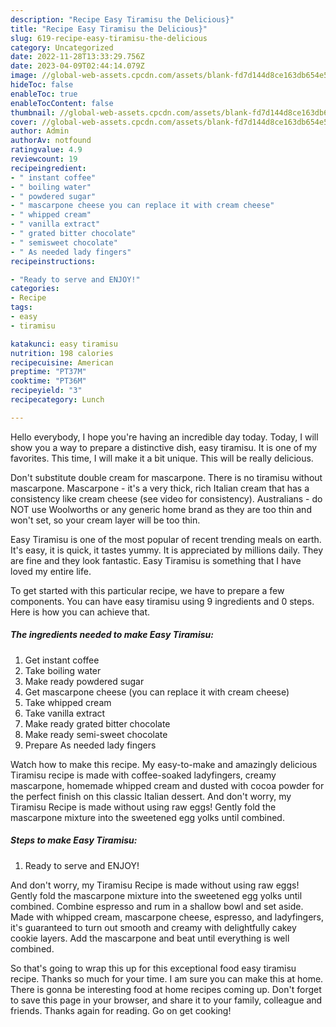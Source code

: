 ```yaml
---
description: "Recipe Easy Tiramisu the Delicious}"
title: "Recipe Easy Tiramisu the Delicious}"
slug: 619-recipe-easy-tiramisu-the-delicious
category: Uncategorized
date: 2022-11-28T13:33:29.756Z
date: 2023-04-09T02:44:14.079Z
image: //global-web-assets.cpcdn.com/assets/blank-fd7d144d8ce163db654e5a02c40b08a2775adb7897d16e4062681dc7e1b2800f.png
hideToc: false
enableToc: true
enableTocContent: false
thumbnail: //global-web-assets.cpcdn.com/assets/blank-fd7d144d8ce163db654e5a02c40b08a2775adb7897d16e4062681dc7e1b2800f.png
cover: //global-web-assets.cpcdn.com/assets/blank-fd7d144d8ce163db654e5a02c40b08a2775adb7897d16e4062681dc7e1b2800f.png
author: Admin
authorAv: notfound
ratingvalue: 4.9
reviewcount: 19
recipeingredient:
- " instant coffee"
- " boiling water"
- " powdered sugar"
- " mascarpone cheese you can replace it with cream cheese"
- " whipped cream"
- " vanilla extract"
- " grated bitter chocolate"
- " semisweet chocolate"
- " As needed lady fingers"
recipeinstructions:

- "Ready to serve and ENJOY!"
categories:
- Recipe
tags:
- easy
- tiramisu

katakunci: easy tiramisu 
nutrition: 198 calories
recipecuisine: American
preptime: "PT37M"
cooktime: "PT36M"
recipeyield: "3"
recipecategory: Lunch

---
```



Hello everybody, I hope you're having an incredible day today. Today, I will show you a way to prepare a distinctive dish, easy tiramisu. It is one of my favorites. This time, I will make it a bit unique. This will be really delicious.

Don&#39;t substitute double cream for mascarpone. There is no tiramisu without mascarpone. Mascarpone - it&#39;s a very thick, rich Italian cream that has a consistency like cream cheese (see video for consistency). Australians - do NOT use Woolworths or any generic home brand as they are too thin and won&#39;t set, so your cream layer will be too thin.

Easy Tiramisu is one of the most popular of recent trending meals on earth. It's easy, it is quick, it tastes yummy. It is appreciated by millions daily. They are fine and they look fantastic. Easy Tiramisu is something that I have loved my entire life.


To get started with this particular recipe, we have to prepare a few components. You can have easy tiramisu using 9 ingredients and 0 steps. Here is how you can achieve that.

<!--inarticleads1-->

##### The ingredients needed to make Easy Tiramisu:

1. Get  instant coffee
1. Take  boiling water
1. Make ready  powdered sugar
1. Get  mascarpone cheese (you can replace it with cream cheese)
1. Take  whipped cream
1. Take  vanilla extract
1. Make ready  grated bitter chocolate
1. Make ready  semi-sweet chocolate
1. Prepare  As needed lady fingers


Watch how to make this recipe. My easy-to-make and amazingly delicious Tiramisu recipe is made with coffee-soaked ladyfingers, creamy mascarpone, homemade whipped cream and dusted with cocoa powder for the perfect finish on this classic Italian dessert. And don&#39;t worry, my Tiramisu Recipe is made without using raw eggs! Gently fold the mascarpone mixture into the sweetened egg yolks until combined. 

<!--inarticleads2-->

##### Steps to make Easy Tiramisu:


1. Ready to serve and ENJOY!

And don&#39;t worry, my Tiramisu Recipe is made without using raw eggs! Gently fold the mascarpone mixture into the sweetened egg yolks until combined. Combine espresso and rum in a shallow bowl and set aside. Made with whipped cream, mascarpone cheese, espresso, and ladyfingers, it&#39;s guaranteed to turn out smooth and creamy with delightfully cakey cookie layers. Add the mascarpone and beat until everything is well combined. 

So that's going to wrap this up for this exceptional food easy tiramisu recipe. Thanks so much for your time. I am sure you can make this at home. There is gonna be interesting food at home recipes coming up. Don't forget to save this page in your browser, and share it to your family, colleague and friends. Thanks again for reading. Go on get cooking!
